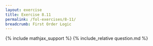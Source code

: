 ```yaml
---
layout: exercise
title: Exercise 8.11
permalink: /fol-exercises/8-11/
breadcrumb: First Order Logic
---
```


{% include mathjax_support %}
{% include_relative question.md %}
